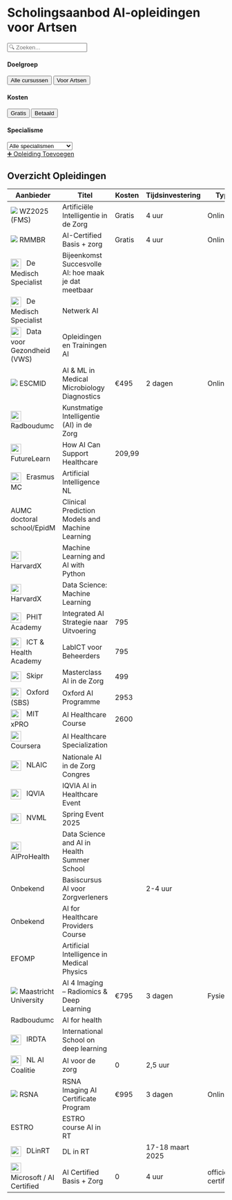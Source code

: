 # Scholingsaanbod AI‑opleidingen voor Artsen

<div class="course-filters">
    <input type="text" id="searchInput" placeholder="🔍 Zoeken..." class="search-input">
    <div class="filter-categories">
        <div class="filter-section">
            <h4>Doelgroep</h4>
            <div class="filter-buttons">
                <button class="filter-btn active" data-filter="all">Alle cursussen</button>
                <button class="filter-btn" data-filter="artsen">Voor Artsen</button>
            </div>
        </div>
        <div class="filter-section">
            <h4>Kosten</h4>
            <div class="filter-buttons">
                <button class="filter-btn" data-filter="gratis">Gratis</button>
                <button class="filter-btn" data-filter="betaald">Betaald</button>
            </div>
        </div>
        <div class="filter-section">
            <h4>Specialisme</h4>
            <select id="specialismeFilter" class="filter-select">
                <option value="all">Alle specialismen</option>
                <option value="radiologie">Radiologie</option>
                <option value="pathologie">Pathologie</option>
                <option value="interne">Interne Geneeskunde</option>
                <option value="chirurgie">Chirurgie</option>
                <option value="huisarts">Huisartsgeneeskunde</option>
            </select>
        </div>
    </div>
</div>

<div class="page-actions">
    <a href="bijdragen" class="action-button">
        ➕ Opleiding Toevoegen
    </a>
</div>

## Overzicht Opleidingen

| Aanbieder | Titel | Kosten | Tijdsinvestering | Type | Niveau | Specialisme | Link |
|-----------|-------|---------|------------------|------|---------|-------------|------|
| <img src="https://logo.clearbit.com/wz2025.nl" class="provider-logo"/> WZ2025 (FMS) | Artificiële Intelligentie in de Zorg | <span class="status-free">Gratis</span> | 4 uur | Online | <span class="difficulty beginner"></span> Basis | Alle | [Start cursus](https://www.wz2025.nl/2021/11/06/artificiele-intelligentie-in-de-zorg/) |
| <img src="https://logo.clearbit.com/academy.aicertified.nl" class="provider-logo"/> RMMBR | AI-Certified Basis + zorg | <span class="status-free">Gratis</span> | 4 uur | Online | <span class="difficulty beginner"></span> Basis | Alle | [Start cursus](https://academy.aicertified.nl) |
| <img src="https://logo.clearbit.com/demedischspecialist.nl" width="24" style="vertical-align:middle;margin-right:8px"/> De Medisch Specialist | Bijeenkomst Succesvolle AI: hoe maak je dat meetbaar |  |  |  |  |  | [Link](https://demedischspecialist.nl/agenda/bijeenkomst-succesvolle-ai-hoe-maak-je-dat-meetbaar) |
| <img src="https://logo.clearbit.com/demedischspecialist.nl" width="24" style="vertical-align:middle;margin-right:8px"/> De Medisch Specialist | Netwerk AI |  |  |  |  |  | [Link](https://demedischspecialist.nl/nieuwsoverzicht/nieuws/netwerk-ai-nooitmeertikken) |
| <img src="https://logo.clearbit.com/datavoorgezondheid.nl" width="24" style="vertical-align:middle;margin-right:8px"/> Data voor Gezondheid (VWS) | Opleidingen en Trainingen AI |  |  |  |  |  | [Link](https://www.datavoorgezondheid.nl/ai/opleidingen-en-trainingen) |
| <img src="https://logo.clearbit.com/escmid.org" class="provider-logo"/> ESCMID | AI & ML in Medical Microbiology Diagnostics | €495 | 2 dagen | Online | <span class="difficulty intermediate"></span> Gevorderd | Pathologie | [Link](https://www.escmid.org/event-detail/artificial-intelligence-and-machine-learning-in-medical-microbiology-diagnostics/) |
| <img src="https://logo.clearbit.com/radboudumc.nl" width="24" style="vertical-align:middle;margin-right:8px"/> Radboudumc | Kunstmatige Intelligentie (AI) in de Zorg |  |  |  |  |  | [Link](https://www.radboudumc.nl/over-het-radboudumc/strategie/themas/kunstmatige-intelligentie-ai-in-de-zorg) |
| <img src="https://logo.clearbit.com/futurelearn.com" width="24" style="vertical-align:middle;margin-right:8px"/> FutureLearn | How AI Can Support Healthcare | 209,99 |  |  |  |  | [Link](https://www.futurelearn.com/courses/how-artificial-intelligence-can-support-healthcare) |
| <img src="https://logo.clearbit.com/erasmusmc.nl" width="24" style="vertical-align:middle;margin-right:8px"/> Erasmus MC | Artificial Intelligence NL |  |  |  |  |  | [Link](https://www.erasmusmc.nl/nl-nl/onderwijs/opleidingen/artificial-intelligence-nl) |
| AUMC doctoral school/EpidM | Clinical Prediction Models and Machine Learning |  |  |  |  |  |  |
| <img src="https://logo.clearbit.com/edx.org" width="24" style="vertical-align:middle;margin-right:8px"/> HarvardX | Machine Learning and AI with Python |  |  |  |  |  | [Link](https://www.edx.org/course/machine-learning-and-ai-with-python) |
| <img src="https://logo.clearbit.com/edx.org" width="24" style="vertical-align:middle;margin-right:8px"/> HarvardX | Data Science: Machine Learning |  |  |  |  |  | [Link](https://www.edx.org/course/data-science-machine-learning) |
| <img src="https://logo.clearbit.com/phit.nl" width="24" style="vertical-align:middle;margin-right:8px"/> PHIT Academy | Integrated AI Strategie naar Uitvoering | 795 |  |  |  |  | [Link](https://phit.nl/academy/cursus/interop/integrated-ai/integrated-ai-8-oktober-2025/) |
| <img src="https://logo.clearbit.com/icthealth.nl" width="24" style="vertical-align:middle;margin-right:8px"/> ICT & Health Academy | LabICT voor Beheerders | 795 |  |  |  |  | [Link](https://icthealth.nl/academy/diagnostiek-labict-voor-beheerders) |
| <img src="https://logo.clearbit.com/skipr.nl" width="24" style="vertical-align:middle;margin-right:8px"/> Skipr | Masterclass AI in de Zorg | 499 |  |  |  |  | [Link](https://www.skipr.nl/events/masterclass-artificial-intelligence-in-de-zorg/) |
| <img src="https://logo.clearbit.com/sbs.ox.ac.uk" width="24" style="vertical-align:middle;margin-right:8px"/> Oxford (SBS) | Oxford AI Programme | 2953 |  |  |  |  | [Link](https://www.sbs.ox.ac.uk/programmes/executive-education/online-programmes/oxford-artificial-intelligence-programme) |
| <img src="https://logo.clearbit.com/xpro.mit.edu" width="24" style="vertical-align:middle;margin-right:8px"/> MIT xPRO | AI Healthcare Course | 2600 |  |  |  |  | [Link](https://xpro.mit.edu/courses/course-v1:xPRO+AIHCx+R1/) |
| <img src="https://logo.clearbit.com/coursera.org" width="24" style="vertical-align:middle;margin-right:8px"/> Coursera | AI Healthcare Specialization |  |  |  |  |  | [Link](https://www.coursera.org/specializations/ai-healthcare) |
| <img src="https://logo.clearbit.com/nlaic.com" width="24" style="vertical-align:middle;margin-right:8px"/> NLAIC | Nationale AI in de Zorg Congres |  |  |  |  |  | [Link](https://nlaic.com/agenda/nationale-ai-in-de-zorg-congres/?utm_source=chatgpt.com) |
| <img src="https://logo.clearbit.com/events.iqvia.com" width="24" style="vertical-align:middle;margin-right:8px"/> IQVIA | IQVIA AI in Healthcare Event |  |  |  |  |  | [Link](https://www.events.iqvia.com/event/b3a10e75-f317-400e-ada9-3012bd30640d/summary) |
| <img src="https://logo.clearbit.com/nvml.nl" width="24" style="vertical-align:middle;margin-right:8px"/> NVML | Spring Event 2025 |  |  |  |  |  | [Link](https://www.nvml.nl/opleiding/agenda/event/81/spring-event-2025/schedule?utm_source=chatgpt.com) |
| <img src="https://logo.clearbit.com/eithealth.eu" width="24" style="vertical-align:middle;margin-right:8px"/> AIProHealth | Data Science and AI in Health Summer School |  |  |  |  |  | [Link](https://eithealth.eu/programmes/aiprohealth/) |
| Onbekend | Basiscursus AI voor Zorgverleners |  | 2-4 uur |  |  |  |  |
| Onbekend | AI for Healthcare Providers Course |  |  |  |  |  |  |
| EFOMP | Artificial Intelligence in Medical Physics |  |  |  |  |  |  |
| <img src="https://logo.clearbit.com/ai4imaging.org" class="provider-logo"/> Maastricht University | AI 4 Imaging – Radiomics & Deep Learning | €795 | 3 dagen | Fysiek | <span class="difficulty advanced"></span> Expert | Radiologie | [Link](https://ai4imaging.org) |
| Radboudumc | AI for health |  |  |  |  |  |  |
| <img src="https://logo.clearbit.com/deeplearn.irdta.eu" width="24" style="vertical-align:middle;margin-right:8px"/> IRDTA | International School on deep learning |  |  |  |  |  | [Link](https://deeplearn.irdta.eu/2025/) |
| <img src="https://logo.clearbit.com/ai-cursus.nl" width="24" style="vertical-align:middle;margin-right:8px"/> NL AI Coalitie | AI voor de zorg | 0 | 2,5 uur |  |  |  | [Link](https://www.ai-cursus.nl) |
| <img src="https://logo.clearbit.com/rsna.org" class="provider-logo"/> RSNA | RSNA Imaging AI Certificate Program | €995 | 3 dagen | Online | <span class="difficulty intermediate"></span> Gevorderd | Radiologie | [Link](https://www.rsna.org/education/ai-resources/imaging-ai-certificate) |
| ESTRO | ESTRO course AI in RT |  |  |  |  |  |  |
| <img src="https://logo.clearbit.com/dlinrt.org" width="24" style="vertical-align:middle;margin-right:8px"/> DLinRT | DL in RT |  | 17-18 maart 2025 |  |  |  | [Link](http://www.dlinrt.org/) |
| <img src="https://logo.clearbit.com/academy.aicertified.nl" width="24" style="vertical-align:middle;margin-right:8px"/> Microsoft / AI Certified | AI Certified Basis + Zorg | 0 | 4 uur | officieel certificaat |  |  | [Link](https://academy.aicertified.nl) |
